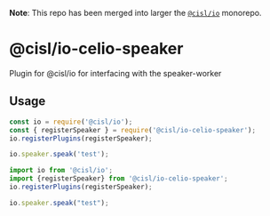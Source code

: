 __Note__: This repo has been merged into larger the [`@cisl/io`](https://github.com/cislrpi/io) monorepo.

@cisl/io-celio-speaker
===================

Plugin for @cisl/io for interfacing with the speaker-worker

Usage
-----

```javascript
const io = require('@cisl/io');
const { registerSpeaker } = require('@cisl/io-celio-speaker');
io.registerPlugins(registerSpeaker);

io.speaker.speak('test');
```

```typescript
import io from '@cisl/io';
import {registerSpeaker} from '@cisl/io-celio-speaker';
io.registerPlugins(registerSpeaker);

io.speaker.speak("test");
```
